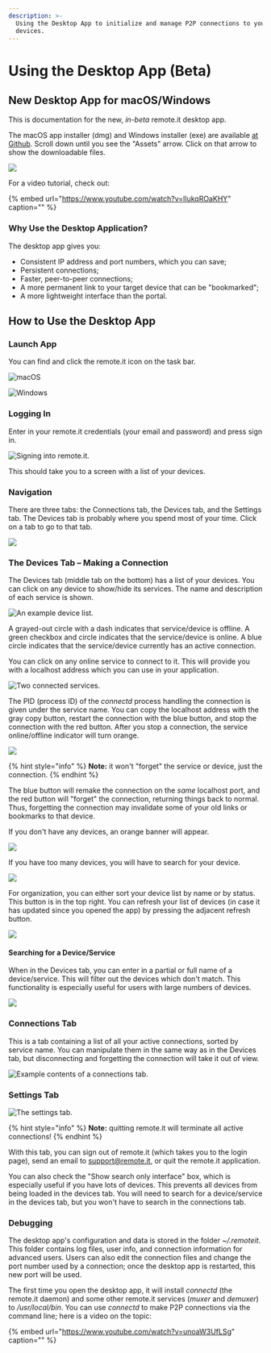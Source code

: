 ```yaml
---
description: >-
  Using the Desktop App to initialize and manage P2P connections to your
  devices.
---
```


# Using the Desktop App \(Beta\)

## **New Desktop App for macOS/Windows**

This is documentation for the new, _in-beta_ remote.it desktop app. 

The macOS app installer \(dmg\) and Windows installer \(exe\) are available [at Github](https://github.com/remoteit/desktop/releases).  Scroll down until you see the "Assets" arrow.  Click on that arrow to show the downloadable files.

![](../.gitbook/assets/image%20%2821%29.png)

For a video tutorial, check out:

{% embed url="https://www.youtube.com/watch?v=lIukqROaKHY" caption="" %}

### **Why Use the Desktop Application?**

The desktop app gives you:

* Consistent IP address and port numbers, which you can save;
* Persistent connections;
* Faster, peer-to-peer connections;
* A more permanent link to your target device that can be "bookmarked";
* A more lightweight interface than the portal.

## **How to Use the Desktop App**

### **Launch App**

You can find and click the remote.it icon on the task bar.

![macOS](../.gitbook/assets/sukurnshotto-2019-08-22-185009.png)

![Windows](../.gitbook/assets/sukurnshotto-2019-08-22-185443.png)

### **Logging In**

Enter in your remote.it credentials \(your email and password\) and press sign in.

![Signing into remote.it.](https://lh4.googleusercontent.com/VBXC1QsLbGKUBS5stm8MYUnMoA8awymx2BRRMorYQTmBKFoRgaabD8Db6wyv5noKHHpPnN3oHrGwV03gEdtYI4_96XLGJtW-V5LND5GSwd4CCNrnCTM0qottCCr9Bkp8fEz2qzmh)

This should take you to a screen with a list of your devices.

### Navigation

There are three tabs: the Connections tab, the Devices tab, and the Settings tab. The Devices tab is probably where you spend most of your time. Click on a tab to go to that tab.

![](../.gitbook/assets/screen-shot-2019-07-16-at-3.26.01-pm.png)

### **The Devices Tab – Making a Connection**

The Devices tab \(middle tab on the bottom\) has a list of your devices. You can click on any device to show/hide its services. The name and description of each service is shown.

![An example device list.](../.gitbook/assets/screen-shot-2019-07-15-at-8.51.00-pm.png)

A grayed-out circle with a dash indicates that service/device is offline. A green checkbox and circle indicates that the service/device is online. A blue circle indicates that the service/device currently has an active connection.

You can click on any online service to connect to it. This will provide you with a localhost address which you can use in your application.

![Two connected services.](../.gitbook/assets/screen-shot-2019-07-15-at-8.39.07-pm%20%281%29.png)

The PID \(process ID\) of the _connectd_ process handling the connection is given under the service name. You can copy the localhost address with the gray copy button, restart the connection with the blue button, and stop the connection with the red button. After you stop a connection, the service online/offline indicator will turn orange.

![](../.gitbook/assets/screen-shot-2019-07-15-at-8.38.45-pm.png)

{% hint style="info" %}
**Note:** it won't "forget" the service or device, just the connection.
{% endhint %}

The blue button will remake the connection on the _same_ localhost port, and the red button will "forget" the connection, returning things back to normal. Thus, forgetting the connection may invalidate some of your old links or bookmarks to that device.

If you don't have any devices, an orange banner will appear.

![](../.gitbook/assets/screen-shot-2019-07-16-at-2.26.19-pm.png)

If you have too many devices, you will have to search for your device.

![](../.gitbook/assets/screen-shot-2019-07-15-at-8.40.58-pm.png)

For organization, you can either sort your device list by name or by status. This button is in the top right. You can refresh your list of devices \(in case it has updated since you opened the app\) by pressing the adjacent refresh button.

![](../.gitbook/assets/screen-shot-2019-07-15-at-8.39.27-pm.png)

#### Searching for a Device/Service

When in the Devices tab, you can enter in a partial or full name of a device/service. This will filter out the devices which don't match. This functionality is especially useful for users with large numbers of devices.

![](../.gitbook/assets/screen-shot-2019-07-15-at-8.40.43-pm.png)

### Connections Tab

This is a tab containing a list of all your active connections, sorted by service name. You can manipulate them in the same way as in the Devices tab, but disconnecting and forgetting the connection will take it out of view.

![Example contents of a connections tab.](../.gitbook/assets/screen-shot-2019-07-15-at-8.39.07-pm.png)

### Settings Tab

![The settings tab.](../.gitbook/assets/screen-shot-2019-07-15-at-8.40.14-pm.png)

{% hint style="info" %}
**Note:** quitting remote.it will terminate all active connections!
{% endhint %}

With this tab, you can sign out of remote.it \(which takes you to the login page\), send an email to support@remote.it, or quit the remote.it application.

You can also check the "Show search only interface" box, which is especially useful if you have lots of devices. This prevents all devices from being loaded in the devices tab. You will need to search for a device/service in the devices tab, but you won't have to search in the connections tab.

### Debugging

The desktop app's configuration and data is stored in the folder _~/.remoteit_. This folder contains log files, user info, and connection information for advanced users. Users can also edit the connection files and change the port number used by a connection; once the desktop app is restarted, this new port will be used.

The first time you open the desktop app, it will install _connectd_ \(the remote.it daemon\) and some other remote.it services \(_muxer_ and _demuxer_\) to _/usr/local/bin_. You can use _connectd_ to make P2P connections via the command line; here is a video on the topic:

{% embed url="https://www.youtube.com/watch?v=unoaW3UfLSg" caption="" %}

